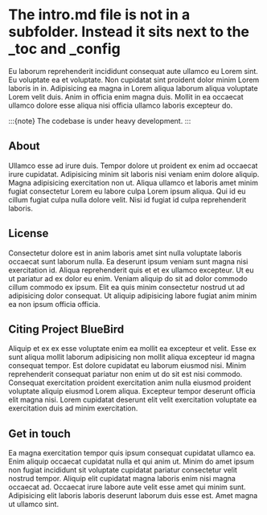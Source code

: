 # The intro.md file is not in a subfolder. Instead it sits next to the _toc and _config

Eu laborum reprehenderit incididunt consequat aute ullamco eu Lorem sint. Eu voluptate ea et voluptate. Non cupidatat sint proident dolor minim Lorem laboris in in. Adipisicing ea magna in Lorem aliqua laborum aliqua voluptate Lorem velit duis. Anim in officia enim magna duis. Mollit in ea occaecat ullamco dolore esse aliqua nisi officia ullamco laboris excepteur do.

:::{note}
The codebase is under heavy development.
:::

## About 

Ullamco esse ad irure duis. Tempor dolore ut proident ex enim ad occaecat irure cupidatat. Adipisicing minim sit laboris nisi veniam enim dolore aliquip. Magna adipisicing exercitation non ut. Aliqua ullamco et laboris amet minim fugiat consectetur Lorem eu labore culpa Lorem ipsum aliqua. Qui id eu cillum fugiat culpa nulla dolore velit. Nisi id fugiat id culpa reprehenderit laboris.


## License

Consectetur dolore est in anim laboris amet sint nulla voluptate laboris occaecat sunt laborum nulla. Ea deserunt ipsum veniam sunt magna nisi exercitation id. Aliqua reprehenderit quis et et ex ullamco excepteur. Ut eu ut pariatur ad ex dolor eu enim. Veniam aliquip do sit ad dolor commodo cillum commodo ex ipsum. Elit ea quis minim consectetur nostrud ut ad adipisicing dolor consequat. Ut aliquip adipisicing labore fugiat anim minim ea non ipsum officia officia.

## Citing Project BlueBird

Aliquip et ex ex esse voluptate enim ea mollit ea excepteur et velit. Esse ex sunt aliqua mollit laborum adipisicing non mollit aliqua excepteur id magna consequat tempor. Est dolore cupidatat eu laborum eiusmod nisi. Minim reprehenderit consequat pariatur non enim ut do sit est nisi commodo. Consequat exercitation proident exercitation anim nulla eiusmod proident voluptate aliquip eiusmod Lorem aliqua. Excepteur tempor deserunt officia elit magna nisi. Lorem cupidatat deserunt elit velit exercitation voluptate ea exercitation duis ad minim exercitation.

## Get in touch

Ea magna exercitation tempor quis ipsum consequat cupidatat ullamco ea. Enim aliquip occaecat cupidatat nulla et qui anim ut. Minim do amet ipsum non fugiat incididunt sit voluptate cupidatat pariatur consectetur velit nostrud tempor. Aliquip elit cupidatat magna laboris enim nisi magna occaecat ad. Occaecat irure labore aute velit esse amet qui minim sunt. Adipisicing elit laboris laboris deserunt laborum duis esse est. Amet magna ut ullamco sint.
